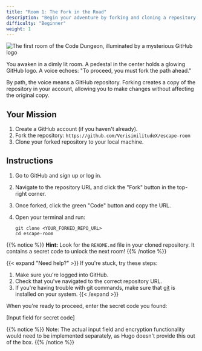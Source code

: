 ```yaml
---
title: "Room 1: The Fork in the Road"
description: "Begin your adventure by forking and cloning a repository."
difficulty: "Beginner"
weight: 1
---
```


<img src="../images/room1_fork.jpg" alt="The first room of the Code Dungeon, illuminated by a mysterious GitHub logo" />

You awaken in a dimly lit room. A pedestal in the center holds a glowing GitHub logo. A voice echoes: "To proceed, you must fork the path ahead."

By path, the voice means a GitHub repository. Forking creates a copy of the repository in your account, allowing you to make changes without affecting the original copy.

## Your Mission

1. Create a GitHub account (if you haven't already).
2. Fork the repository: `https://github.com/VerisimilitudeX/escape-room`
3. Clone your forked repository to your local machine.

## Instructions

1. Go to GitHub and sign up or log in.
2. Navigate to the repository URL and click the "Fork" button in the top-right corner.
3. Once forked, click the green "Code" button and copy the URL.
4. Open your terminal and run:

   ```pwsh
   git clone <YOUR_FORKED_REPO_URL>
   cd escape-room
   ```

{{% notice %}}
**Hint:** Look for the `README.md` file in your cloned repository. It contains a secret code to unlock the next room!
{{% /notice %}}

{{< expand "Need help?" >}}
If you're stuck, try these steps:

1. Make sure you're logged into GitHub.
2. Check that you've navigated to the correct repository URL.
3. If you're having trouble with git commands, make sure that [git](https://git-scm.com/downloads) is installed on your system.
{{< /expand >}}

When you're ready to proceed, enter the secret code you found:

[Input field for secret code]

{{% notice %}}
Note: The actual input field and encryption functionality would need to be implemented separately, as Hugo doesn't provide this out of the box.
{{% /notice %}}

